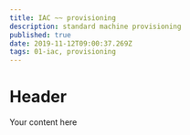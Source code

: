 ```yaml
---
title: IAC ~~ provisioning
description: standard machine provisioning
published: true
date: 2019-11-12T09:00:37.269Z
tags: 01-iac, provisioning
---
```


# Header
Your content here




